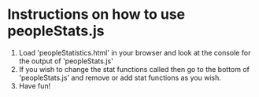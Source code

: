 # Instructions on how to use peopleStats.js #

1. Load 'peopleStatistics.html' in your browser and look at the console for the output of 'peopleStats.js'
2. If you wish to change the stat functions called then go to the bottom of 'peopleStats.js' and remove or add stat functions as you wish.
3. Have fun!
